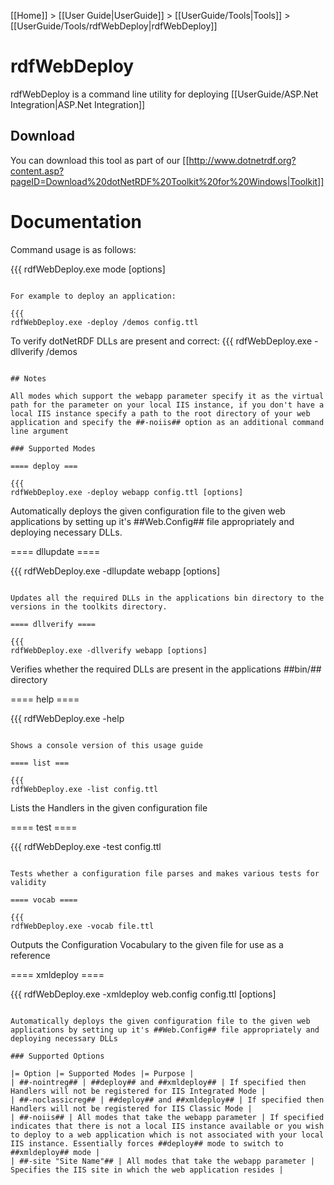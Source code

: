 [[Home]] > [[User Guide|UserGuide]] > [[UserGuide/Tools|Tools]] > [[UserGuide/Tools/rdfWebDeploy|rdfWebDeploy]]

# rdfWebDeploy 

rdfWebDeploy is a command line utility for deploying [[UserGuide/ASP.Net Integration|ASP.Net Integration]]

## Download 

You can download this tool as part of our [[http://www.dotnetrdf.org?content.asp?pageID=Download%20dotNetRDF%20Toolkit%20for%20Windows|Toolkit]]

# Documentation 

Command usage is as follows:

{{{
rdfWebDeploy.exe mode [options]
```

For example to deploy an application:

{{{
rdfWebDeploy.exe -deploy /demos config.ttl
```

To verify dotNetRDF DLLs are present and correct:
{{{
rdfWebDeploy.exe -dllverify /demos
```

## Notes 

All modes which support the webapp parameter specify it as the virtual path for the parameter on your local IIS instance, if you don't have a local IIS instance specify a path to the root directory of your web application and specify the ##-noiis## option as an additional command line argument

### Supported Modes 

==== deploy ===

{{{
rdfWebDeploy.exe -deploy webapp config.ttl [options]
```

Automatically deploys the given configuration file to the given web applications by setting up it's ##Web.Config## file appropriately and deploying necessary DLLs.

==== dllupdate ====

{{{
rdfWebDeploy.exe -dllupdate webapp [options]
```

Updates all the required DLLs in the applications bin directory to the versions in the toolkits directory.

==== dllverify ====

{{{
rdfWebDeploy.exe -dllverify webapp [options]
```

Verifies whether the required DLLs are present in the applications ##bin/## directory

==== help ====

{{{
rdfWebDeploy.exe -help
```

Shows a console version of this usage guide

==== list ===

{{{
rdfWebDeploy.exe -list config.ttl
```

Lists the Handlers in the given configuration file

==== test ====

{{{
rdfWebDeploy.exe -test config.ttl
```

Tests whether a configuration file parses and makes various tests for validity

==== vocab ====

{{{
rdfWebDeploy.exe -vocab file.ttl
```

Outputs the Configuration Vocabulary to the given file for use as a reference

==== xmldeploy ====

{{{
rdfWebDeploy.exe -xmldeploy web.config config.ttl [options]
```

Automatically deploys the given configuration file to the given web applications by setting up it's ##Web.Config## file appropriately and deploying necessary DLLs

### Supported Options 

|= Option |= Supported Modes |= Purpose |
| ##-nointreg## | ##deploy## and ##xmldeploy## | If specified then Handlers will not be registered for IIS Integrated Mode |
| ##-noclassicreg## | ##deploy## and ##xmldeploy## | If specified then Handlers will not be registered for IIS Classic Mode |
| ##-noiis## | All modes that take the webapp parameter | If specified indicates that there is not a local IIS instance available or you wish to deploy to a web application which is not associated with your local IIS instance. Essentially forces ##deploy## mode to switch to ##xmldeploy## mode |
| ##-site "Site Name"## | All modes that take the webapp parameter | Specifies the IIS site in which the web application resides |
